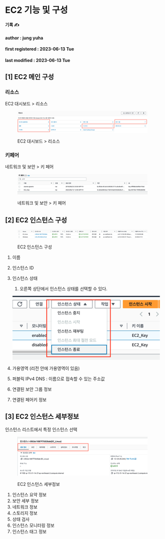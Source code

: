 # EC2 기능 및 구성

**기록 ✍️**

#### author : jung yuha

#### first registered : 2023-06-13 Tue

#### last modified : 2023-06-13 Tue



## \[1] EC2 메인 구성

### 리소스

EC2 대시보드 > 리소스

<figure><img src="../.gitbook/assets/image (11) (1).png" alt=""><figcaption><p>EC2 대시보드 > 리소스</p></figcaption></figure>

### 키페어

네트워크 및 보안 > 키 페어

<figure><img src="../.gitbook/assets/image (35) (2).png" alt=""><figcaption><p>네트워크 및 보안 > 키 페어</p></figcaption></figure>

## \[2] EC2 인스턴스 구성

<figure><img src="../.gitbook/assets/image (27) (1).png" alt=""><figcaption><p> EC2 인스턴스 구성</p></figcaption></figure>

1. 이름
2. 인스턴스 ID
3.  인스턴스 상태

    1. 오른쪽 상단에서 인스턴스 상태를 선택할 수 있다.

    ![](<../.gitbook/assets/image (54) (1).png>)
4. 가용영역 (리전 안에 가용영역이 있음)
5. 퍼블릭 IPv4 DNS : 이름으로 접속할 수 있는 주소값
6. 연결된 보안 그룹 정보
7. 연결된 페어키 정보

## \[3] EC2 인스턴스 세부정보

인스턴스 리스트에서 특정 인스턴스 선택

<figure><img src="../.gitbook/assets/image (18) (2).png" alt=""><figcaption><p> EC2 인스턴스 세부정보</p></figcaption></figure>

1. 인스턴스 요약 정보
2. 보안 세부 정보
3. 네트워크 정보
4. 스토리지 정보
5. 상태 검사
6. 인스턴스 모니터링 정보
7. 인스턴스 태그 정보
